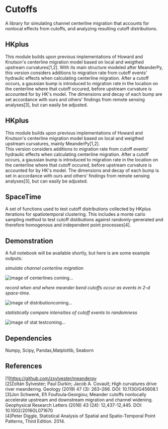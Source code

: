 # Cutoffs

A library for simulating channel centerline migration that accounts for nonlocal effects from cutoffs, and analyzing resulting cutoff distributions.

## HKplus
This module builds upon previous implementations of Howard and Knutson's centerline migration model based on local and weigthed upstream curvatures[1,2]. With its main structure modeled after MeanderPy, this version considers additions to migration rate from cutoff events' hydraulic effects when calculating centerline migration.   After a cutoff occurs, a gaussian bump is introduced to migration rate in the location on the centerline where that cutoff occured, before upstream curvature is accounted for by HK's model. The dimensions and decay of each bump are set accordance with ours and others' findings from remote sensing analyses[3], but can easily be adjusted.


## HKplus
This module builds upon previous implementations of Howard and Knutson's centerline migration model based on local and weigthed upstream curvatures, mainly MeanderPy[1,2].    
This version considers additions to migration rate from cutoff events' hydraulic effects when calculating centerline migration.  After a cutoff occurs, a gaussian bump is introduced to migration rate in the location on the centerline where that cutoff occured, before upstream curvature is accounted for by HK's model. The dimensions and decay of each bump is set in accordance with ours and others' findings from remote sensing analyses[3], but can easily be adjusted.


## SpaceTime
 A set of functions used to test cutoff distributions collected by HKplus iterations for spatiotemporal clustering.  This includes a monte carlo sampling method to test cutoff distibutions against randomly-generated and therefore homogenous and independent point processes[4].   

## Demonstration
A full notebook will be available shortly, but here is are some example outputs:

*simulate channel centerline migration*

![image of centerlines]() coming...

*record when and where meander bend cutoffs occur as events in 2-d space-time.* 

![image of distribution]()coming...

*statistically compare intensities of cutoff events to randomness*

![image of stat test]()coming...

## Dependencies
Numpy, Scipy, Pandas,Matplotlib, Seaborn

## References
[1]https://github.com/zsylvester/meanderpy  
[2]Zoltán Sylvester; Paul Durkin; Jacob A. Covault; High curvatures drive river meandering. Geology (2019) 47 (3): 263–266.
DOI: 10.1130/G45608.1  
[3]Jon Schwenk, Efi Foufoula‐Georgiou; Meander cutoffs nonlocally accelerate upstream and downstream migration and channel widening. Geophysical Research Letters (2016) 43 (24): 12,437-12,445. DOI: 10.1002/2016GL071670  
[4]Peter Diggle, Statistical Analysis of Spatial and Spatio-Temporal Point Patterns, Third Edition. 2014. 

